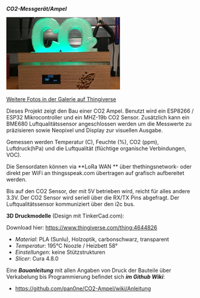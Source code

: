 ***CO2-Messgerät/Ampel***

![CO2-Ampel_Galerie](images/CO2-Meter2.jpg)

[Weitere Fotos in der Galerie auf Thingiverse](https://www.thingiverse.com/thing:4644826)

Dieses Projekt zeigt den Bau einer CO2 Ampel.
Benutzt wird ein ESP8266 / ESP32 Mikrocontroller und ein MHZ-19b CO2 Sensor. Zusätzlich kann ein BME680 Luftqualitätssensor angeschlossen werden um die Messwerte zu präzisieren sowie Neopixel und Display zur visuellen Ausgabe.  

Gemessen werden Temperatur (C), Feuchte (%), CO2 (ppm), Luftdruck(hPa) und die Luftqualität (flüchtige organische Verbindungen, VOC).

Die Sensordaten können via **LoRa WAN ** über thethingsnetwork- oder direkt per WiFi an  thingsspeak.com übertragen auf  grafisch aufbereitet werden.

Bis auf den CO2 Sensor, der mit 5V betrieben wird, reicht für alles andere 3.3V. Der CO2 Sensor wird seriell über die RX/TX Pins abgefragt. Der Luftqualitätssensor kommuniziert über den i2c bus.

**3D Druckmodelle**
(Design mit TinkerCad.com):

Download hier: https://www.thingiverse.com/thing:4644826

- *Material*:   PLA (Sunlu), Holzoptik, carbonschwarz, transparent
- *Temperatur*: 195°C Noozle / Heizbett 58°
- *Einstellungen*: keine Stützstrukturen
- *Slicer*: Cura 4.8.0

Eine ***Bauanleitung*** mit allen Angaben von Druck der Bauteile über Verkabelung bis Programmierung befindet sich ***im Github Wiki***:

- https://github.com/pan0ne/CO2-Ampel/wiki/Anleitung
